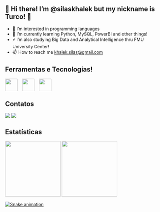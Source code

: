 ## 🤘 Hi there! I’m @silaskhalek but my nickname is Turco! 🤘

- 👀 I’m interested in programming languages
- 🌱 I’m currently learning Python, MySQL, PowerBI and other things!
- ⚡ I’m also studying Big Data and Analytical Intelligence thru FMU University Center!
- 📫 How to reach me khalek.silas@gmail.com

## Ferramentas e Tecnologias! 
<div style="display: flex; gap: 15px;">
  <img src="https://cdn.jsdelivr.net/gh/devicons/devicon@latest/icons/python/python-original-wordmark.svg" width="40" height="40"/>
  <img src="https://cdn.jsdelivr.net/gh/devicons/devicon@latest/icons/mysql/mysql-original.svg" width="40" height="40"/>
  <img src="https://cdn.jsdelivr.net/gh/devicons/devicon@latest/icons/amazonwebservices/amazonwebservices-original-wordmark.svg" width="40" height="40"/> 
  
</div>


## Contatos
<div>

<a href = "mailto:khalek.silas@gmail.com"><img loading="lazy" src="https://img.shields.io/badge/Gmail-D14836?style=for-the-badge&logo=gmail&logoColor=white" target="_blank"></a>
<a href="https://www.linkedin.com/in/silas-abdul-khalek-9b0974172/" target="_blank"><img loading="lazy" src="https://img.shields.io/badge/-LinkedIn-%230077B5?style=for-the-badge&logo=linkedin&logoColor=white" target="_blank"></a>   
</div>

## Estatísticas
<div>
<a href="https://github.com/silaskhalek">
<img loading="lazy" height="180em" src="https://github-readme-stats.vercel.app/api/top-langs/?username=silaskhalek&layout=compact&langs_count=7&theme=dracula"/>
<img loading="lazy" height="180em" src="https://github-readme-stats.vercel.app/api?username=silaskhalek&show_icons=true&theme=dracula&include_all_commits=true&count_private=true"/>
</div>


            
![Snake animation](https://github.com/silaskhalek/silaskhalek/blob/output/github-contribution-grid-snake.svg)


  
          
          
          

